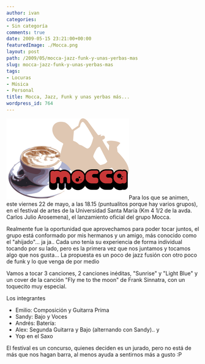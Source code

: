```yaml
---
author: ivan
categories:
- Sin categoría
comments: true
date: 2009-05-15 23:21:00+00:00
featuredImage: ./Mocca.png
layout: post
path: /2009/05/mocca-jazz-funk-y-unas-yerbas-mas
slug: mocca-jazz-funk-y-unas-yerbas-mas
tags:
- Locuras
- Música
- Personal
title: Mocca, Jazz, Funk y unas yerbas más...
wordpress_id: 764
---
```


[![](./Mocca.png)](https://1.bp.blogspot.com/_T2UWuNJg3dQ/Sg3s1e8gsjI/AAAAAAAABgc/gOGZHAurCjw/s1600-h/Mocca.png)Para los que se animen, este viernes 22 de mayo, a las 18.15 (puntualitos porque hay varios grupos), en el festival de artes de la Universidad Santa María (Km 4 1/2 de la avda. Carlos Julio Arosemena), el lanzamiento oficial del grupo Mocca.

Realmente fue la oportunidad que aprovechamos para poder tocar juntos, el grupo está conformado por mis hermanos y un amigo, más conocido como el "ahijado"... ja ja.. Cada uno tenía su experiencia de forma individual tocando por su lado, pero es la primera vez que nos juntamos y tocamos algo que nos gusta... La propuesta es un poco de jazz fusión con otro poco de funk y lo que venga de por medio

Vamos a tocar 3 canciones, 2 canciones inéditas, "Sunrise" y "Light Blue" y un cover de la canción "Fly me to the moon" de Frank Sinnatra, con un toquecito muy especial.

Los integrantes

- Emilio: Composición y Guitarra Prima
- Sandy: Bajo y Voces
- Andrés: Batería:
- Alex: Segunda Guitarra y Bajo (alternando con Sandy).. y
- Yop en el Saxo

El festival es un concurso, quienes deciden es un jurado, pero no está de más que nos hagan barra, al menos ayuda a sentirnos más a gusto :P
